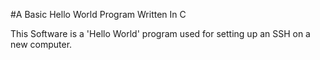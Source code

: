 #A Basic Hello World Program Written In C

This Software is a 'Hello World' program used for setting up an SSH on a new computer.
